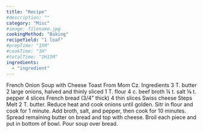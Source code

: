 ```yaml
---
title: "Recipe"
#description: ""
category: "Misc"
#image: filename.jpg
cookingMethod: "Baking"
recipeYield: "1 loaf"
#prepTime: "15M"
#cookTime: "1H"
#totalTime: "1H15M"
ingredients:
  - "ingredient"
---
```


French Onion Soup with Cheese Toast
From Mom Cz.
Ingredients
3 T. butter
2 large onions, halved and thinly sliced
1 T. flour
4 c. beef broth
¼ t. salt
⅛ t. pepper
4 slices French bread (3/4” thick)
4 thin slices Swiss cheese
Steps
Melt 2 T. butter. Reduce heat and cook onions until golden. Sitr in flour and cook for 1 minute.
Add broth, salt, and pepper, then cook for 10 minutes.
Spread remaining butter on bread and top with cheese. Broil each piece and put in bottom of bowl. Pour soup over bread.
